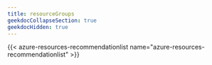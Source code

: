 ```yaml
---
title: resourceGroups
geekdocCollapseSection: true
geekdocHidden: true
---
```


{{< azure-resources-recommendationlist name="azure-resources-recommendationlist" >}}

